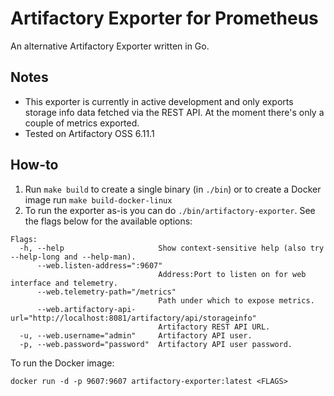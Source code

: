 # Artifactory Exporter for Prometheus

An alternative Artifactory Exporter written in Go.

## Notes
* This exporter is currently in active development and only exports storage info data fetched via the REST API. At the moment there's only a couple of metrics exported.
* Tested on Artifactory OSS 6.11.1

## How-to

1. Run `make build` to create a single binary (in `./bin`) or to create a Docker image run `make build-docker-linux`
2. To run the exporter as-is you can do `./bin/artifactory-exporter`. See the flags below for the available options:
```
Flags:
  -h, --help                     Show context-sensitive help (also try --help-long and --help-man).
      --web.listen-address=":9607"  
                                 Address:Port to listen on for web interface and telemetry.
      --web.telemetry-path="/metrics"  
                                 Path under which to expose metrics.
      --web.artifactory-api-url="http://localhost:8081/artifactory/api/storageinfo"  
                                 Artifactory REST API URL.
  -u, --web.username="admin"     Artifactory API user.
  -p, --web.password="password"  Artifactory API user password.
```

To run the Docker image:
```
docker run -d -p 9607:9607 artifactory-exporter:latest <FLAGS>
```